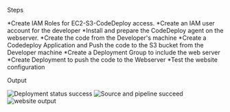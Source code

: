 Steps  

*Create IAM Roles for EC2-S3-CodeDeploy access.
*Create an IAM user account for the developer
*Install and prepare the CodeDeploy agent on the webserver.
*Create the code from the Developer's machine
*Create a Codedeploy Application and Push the code to the S3 bucket from the Developer machine
*Create a Deployment Group to include the web server
*Create Deployment to push the code to the Webserver
*Test the website configuration


Output

![Deployment status success](https://github.com/user-attachments/assets/a9cbe6c6-a5df-411c-9490-91ca4fedb094)
![Source and pipeline succeed](https://github.com/user-attachments/assets/95c6c9b6-daf6-4b0b-b584-cd95b0ba80d1)
![website output](https://github.com/user-attachments/assets/44a5a470-bacc-47e1-a7a5-ccaf0d391590)

